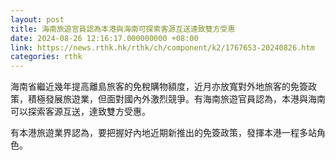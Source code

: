 ```yaml
---
layout: post
title: 海南旅遊官員認為本港與海南可探索客源互送達致雙方受惠
date: 2024-08-26 12:16:17.000000000 +08:00
link: https://news.rthk.hk/rthk/ch/component/k2/1767653-20240826.htm
categories: rthk
---
```


海南省繼近幾年提高離島旅客的免稅購物額度，近月亦放寬對外地旅客的免簽政策，積極發展旅遊業，但面對國內外激烈競爭。有海南旅遊官員認為，本港與海南可以探索客源互送，達致雙方受惠。

有本港旅遊業界認為，要把握好內地近期新推出的免簽政策，發揮本港一程多站角色。
